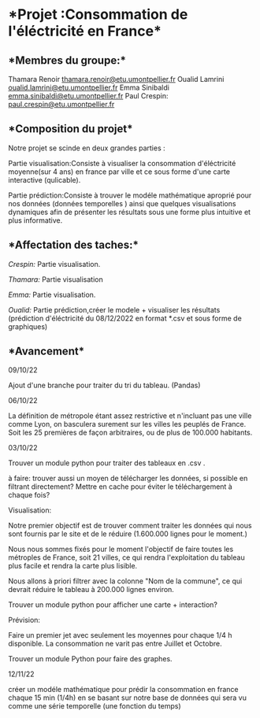 ﻿<h1>*Projet :Consommation de l'éléctricité en France*</h1>
 
 
 <h2>*Membres du groupe:*</h2>
 
 Thamara Renoir thamara.renoir@etu.umontpellier.fr
 Oualid Lamrini oualid.lamrini@etu.umontpellier.fr
 Emma Sinibaldi emma.sinibaldi@etu.umontpellier.fr
 Paul Crespin: paul.crespin@etu.umontpellier.fr

<h2>*Composition du projet*</h2>

Notre projet se scinde en deux grandes parties :

Partie visualisation:Consiste à visualiser la consommation d'éléctricité moyenne(sur 4 ans) en france par ville  et ce sous forme d'une carte interactive (qulicable).

Partie prédiction:Consiste à trouver le  modéle mathématique aproprié pour nos données (données temporelles ) ainsi que quelques visualisations dynamiques afin de présenter les résultats sous une forme plus intuitive et plus informative.

<h2>*Affectation des taches:*</h2>

*Crespin:* Partie visualisation.

*Thamara:* Partie visualisation

*Emma:* Partie visualisation.

*Oualid:* Partie prédiction,créer le modele + visualiser les résultats (prédiction d'éléctricité du 08/12/2022 en format *.csv et sous forme de graphiques) 

<h2>*Avancement*</h2>

09/10/22

Ajout d'une branche pour traiter du tri du tableau. (Pandas)

06/10/22

La définition de métropole étant assez restrictive et n'incluant pas une ville comme Lyon, on basculera surement sur les villes les peuplés de France. Soit les 25 premières de façon arbitraires, ou de plus de 100.000 habitants.

03/10/22

Trouver un module python pour traiter des tableaux en .csv .

à faire: trouver aussi un moyen de télécharger les données, si possible en filtrant directement? Mettre en cache pour éviter le téléchargement à chaque fois?

Visualisation:

Notre premier objectif est de trouver comment traiter les données qui nous sont fournis par le site et de le réduire (1.600.000 lignes pour le moment.)

Nous nous sommes fixés pour le moment l'objectif de faire toutes les métroples de France, soit 21 villes, ce qui rendra l'exploitation du tableau plus facile et rendra la carte plus lisible.

Nous allons à priori filtrer avec la colonne "Nom de la commune", ce qui devrait réduire le tableau à 200.000 lignes environ.

Trouver un module python pour afficher une carte + interaction?

Prévision:

Faire un premier jet avec seulement les moyennes pour chaque 1/4 h disponible.
La consommation ne varit pas entre Juillet et Octobre.

Trouver un module Python pour faire des graphes.

12/11/22

créer un modéle mathématique pour prédir la consommation en france chaque 15 min (1/4h) en se basant sur notre base de données qui sera vu comme une série temporelle (une fonction du temps)



